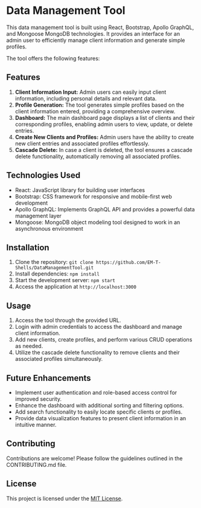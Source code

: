 # Data Management Tool

This data management tool is built using React, Bootstrap, Apollo GraphQL, and Mongoose MongoDB technologies. It provides an interface for an admin user to efficiently manage client information and generate simple profiles.

The tool offers the following features:

## Features

1. **Client Information Input:** Admin users can easily input client information, including personal details and relevant data.
2. **Profile Generation:** The tool generates simple profiles based on the client information entered, providing a comprehensive overview.
3. **Dashboard:** The main dashboard page displays a list of clients and their corresponding profiles, enabling admin users to view, update, or delete entries.
4. **Create New Clients and Profiles:** Admin users have the ability to create new client entries and associated profiles effortlessly.
5. **Cascade Delete:** In case a client is deleted, the tool ensures a cascade delete functionality, automatically removing all associated profiles.

## Technologies Used

- React: JavaScript library for building user interfaces
- Bootstrap: CSS framework for responsive and mobile-first web development
- Apollo GraphQL: Implements GraphQL API and provides a powerful data management layer
- Mongoose: MongoDB object modeling tool designed to work in an asynchronous environment

## Installation

1. Clone the repository: `git clone https://github.com/EM-T-Shells/DataManagementTool.git`
2. Install dependencies: `npm install`
3. Start the development server: `npm start`
4. Access the application at `http://localhost:3000`

## Usage

1. Access the tool through the provided URL.
2. Login with admin credentials to access the dashboard and manage client information.
3. Add new clients, create profiles, and perform various CRUD operations as needed.
4. Utilize the cascade delete functionality to remove clients and their associated profiles simultaneously.

## Future Enhancements

- Implement user authentication and role-based access control for improved security.
- Enhance the dashboard with additional sorting and filtering options.
- Add search functionality to easily locate specific clients or profiles.
- Provide data visualization features to present client information in an intuitive manner.

## Contributing

Contributions are welcome! Please follow the guidelines outlined in the CONTRIBUTING.md file.

## License

This project is licensed under the [MIT License](LICENSE).